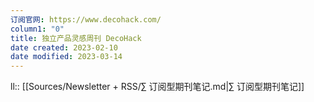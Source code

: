 ```yaml
---
订阅官网: https://www.decohack.com/
column1: "0"
title: 独立产品灵感周刊 DecoHack
date created: 2023-02-10
date modified: 2023-03-14
---
```


ll:: [[Sources/Newsletter + RSS/∑ 订阅型期刊笔记.md|∑ 订阅型期刊笔记]]
